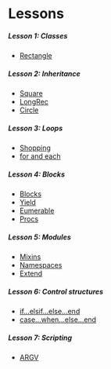 Lessons
=======

##### Lesson 1: Classes
* [Rectangle](rectangle.rb)

##### Lesson 2: Inheritance
* [Square](square.rb)
* [LongRec](long_rec.rb)
* [Circle](circle.rb)

##### Lesson 3: Loops
* [Shopping](shopping.rb)
* [for and each](for_and_each.rb)

##### Lesson 4: Blocks
* [Blocks](blocks.rb)
* [Yield](yield.rb)
* [Eumerable](enumerable.rb)
* [Procs](procs.rb)

##### Lesson 5: Modules
* [Mixins](mixins.rb)
* [Namespaces](namespaces.rb)
* [Extend](extend.rb)

##### Lesson 6: Control structures
* [if...elsif...else...end](if.rb)
* [case...when...else...end](case.rb)

##### Lesson 7: Scripting
* [ARGV](argv)
